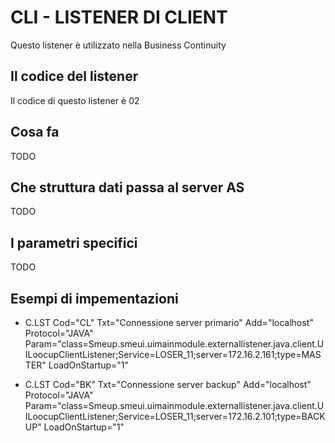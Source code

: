 # CLI -  LISTENER DI CLIENT
Questo listener è utilizzato nella Business Continuity

## Il codice del listener
Il codice di questo listener è 02

## Cosa fa
TODO


## Che struttura dati passa al server AS
TODO

## I parametri specifici
TODO

## Esempi di impementazioni

 * C.LST Cod="CL" Txt="Connessione server primario" Add="localhost" Protocol="JAVA" Param="class=Smeup.smeui.uimainmodule.externallistener.java.client.UILoocupClientListener;Service=LOSER_11;server=172.16.2.161;type=MASTER" LoadOnStartup="1"

 * C.LST Cod="BK" Txt="Connessione server backup" Add="localhost" Protocol="JAVA" Param="class=Smeup.smeui.uimainmodule.externallistener.java.client.UILoocupClientListener;Service=LOSER_11;server=172.16.2.101;type=BACKUP" LoadOnStartup="1"


